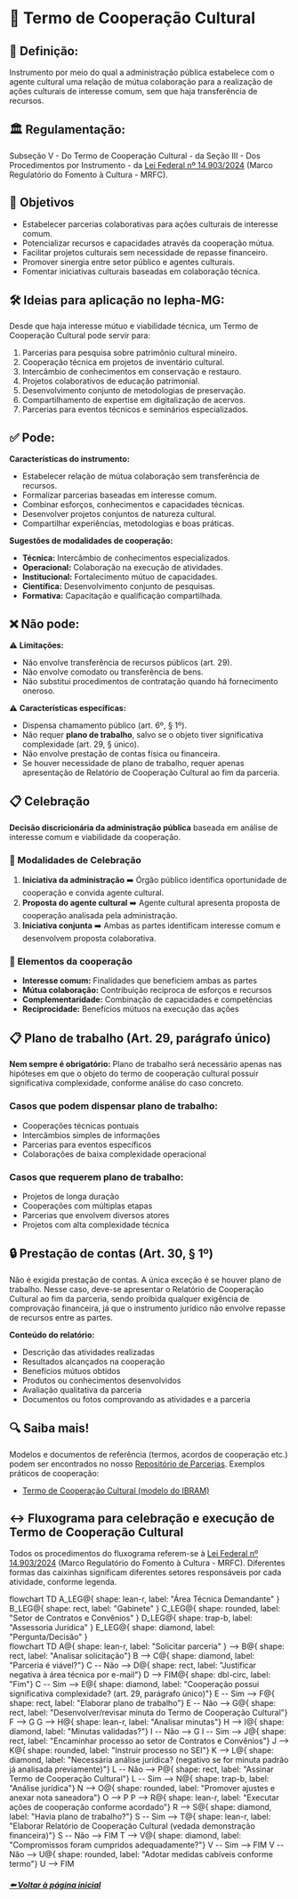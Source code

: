 # 🤝 Termo de Cooperação Cultural

## 📌 Definição:
Instrumento por meio do qual a administração pública estabelece com o agente cultural uma relação de mútua colaboração para a realização de ações culturais de interesse comum, sem que haja transferência de recursos.

## 🏛️ Regulamentação:
Subseção V - Do Termo de Cooperação Cultural - da Seção III - Dos Procedimentos por Instrumento - da [Lei Federal nº 14.903/2024](https://www.planalto.gov.br/ccivil_03/_ato2023-2026/2024/lei/l14903.htm) (Marco Regulatório do Fomento à Cultura - MRFC).

## 🎯 Objetivos
- Estabelecer parcerias colaborativas para ações culturais de interesse comum.
- Potencializar recursos e capacidades através da cooperação mútua.
- Facilitar projetos culturais sem necessidade de repasse financeiro.
- Promover sinergia entre setor público e agentes culturais.
- Fomentar iniciativas culturais baseadas em colaboração técnica.

## 🛠️ Ideias para aplicação no Iepha-MG:
Desde que haja interesse mútuo e viabilidade técnica, um Termo de Cooperação Cultural pode servir para:
1. Parcerias para pesquisa sobre patrimônio cultural mineiro.
2. Cooperação técnica em projetos de inventário cultural.
3. Intercâmbio de conhecimentos em conservação e restauro.
4. Projetos colaborativos de educação patrimonial.
5. Desenvolvimento conjunto de metodologias de preservação.
6. Compartilhamento de expertise em digitalização de acervos.
7. Parcerias para eventos técnicos e seminários especializados.

## ✅ Pode:
**Características do instrumento:**
- Estabelecer relação de mútua colaboração sem transferência de recursos.
- Formalizar parcerias baseadas em interesse comum.
- Combinar esforços, conhecimentos e capacidades técnicas.
- Desenvolver projetos conjuntos de natureza cultural.
- Compartilhar experiências, metodologias e boas práticas.

**Sugestões de modalidades de cooperação:**
- **Técnica:** Intercâmbio de conhecimentos especializados.
- **Operacional:** Colaboração na execução de atividades.
- **Institucional:** Fortalecimento mútuo de capacidades.
- **Científica:** Desenvolvimento conjunto de pesquisas.
- **Formativa:** Capacitação e qualificação compartilhada.

## ❌ Não pode:  
⚠️ **Limitações:**  
- Não envolve transferência de recursos públicos (art. 29).
- Não envolve comodato ou transferência de bens.
- Não substitui procedimentos de contratação quando há fornecimento oneroso.

⚠️ **Características específicas:**  
- Dispensa chamamento público (art. 6º, § 1º).
- Não requer **plano de trabalho**, salvo se o objeto tiver significativa complexidade (art. 29, § único).
- Não envolve prestação de contas física ou financeira.
- Se houver necessidade de plano de trabalho, requer apenas apresentação de Relatório de Cooperação Cultural ao fim da parceria.

## 📋 Celebração
**Decisão discricionária da administração pública** baseada em análise de interesse comum e viabilidade da cooperação.

### 🔑 Modalidades de Celebração
1. **Iniciativa da administração** ➡️ Órgão público identifica oportunidade de cooperação e convida agente cultural.
2. **Proposta do agente cultural** ➡️ Agente cultural apresenta proposta de cooperação analisada pela administração.
3. **Iniciativa conjunta** ➡️ Ambas as partes identificam interesse comum e desenvolvem proposta colaborativa.

### 🤝 Elementos da cooperação
- **Interesse comum:** Finalidades que beneficiem ambas as partes
- **Mútua colaboração:** Contribuição recíproca de esforços e recursos
- **Complementaridade:** Combinação de capacidades e competências
- **Reciprocidade:** Benefícios mútuos na execução das ações

## 📋 Plano de trabalho (Art. 29, parágrafo único)
**Nem sempre é obrigatório:** Plano de trabalho será necessário apenas nas hipóteses em que o objeto do termo de cooperação cultural possuir significativa complexidade, conforme análise do caso concreto.

### Casos que podem dispensar plano de trabalho:
- Cooperações técnicas pontuais
- Intercâmbios simples de informações
- Parcerias para eventos específicos
- Colaborações de baixa complexidade operacional

### Casos que requerem plano de trabalho:
- Projetos de longa duração
- Cooperações com múltiplas etapas
- Parcerias que envolvem diversos atores
- Projetos com alta complexidade técnica

## 🔒 Prestação de contas (Art. 30,  § 1º)
Não é exigida prestação de contas. A única exceção é se houver plano de trabalho. Nesse caso, deve-se apresentar o Relatório de Cooperação Cultural ao fim da parceria, sendo proibida qualquer exigência de comprovação financeira, já que o instrumento jurídico não envolve repasse de recursos entre as partes.

**Conteúdo do relatório:**
- Descrição das atividades realizadas
- Resultados alcançados na cooperação
- Benefícios mútuos obtidos
- Produtos ou conhecimentos desenvolvidos
- Avaliação qualitativa da parceria
- Documentos ou fotos comprovando as atividades e a parceria

## 🔍 Saiba mais!
Modelos e documentos de referência (termos, acordos de cooperação etc.) podem ser encontrados no nosso [Repositório de Parcerias](https://iepha-mg.github.io/manual.appi/paginas/repositorio/README.html). Exemplos práticos de cooperação:
- [Termo de Cooperação Cultural (modelo do IBRAM)](https://www.google.com/url?sa=t&rct=j&q=&esrc=s&source=web&cd=&cad=rja&uact=8&ved=2ahUKEwiU8OmFs-qOAxX3tZUCHb66HzMQFnoECBkQAQ&url=https%3A%2F%2Fwww.gov.br%2Fmuseus%2Fpt-br%2Facesso-a-informacao%2Fparticipacao-social%2Feditais-de-chamamento-publico%2Fchamadas-publicas-outras-iniciativas%2Fchamadas-publicas-2024%2Fedital-de-chamamento-publico-n19-comunicacoes-coordenadas-no-8fnm-anexo-v-termo-de-cooperacao-cultural.pdf&usg=AOvVaw3Jii3hCWgrZ3uRVC6N6Gh4&opi=89978449)

## ↔️ Fluxograma para celebração e execução de Termo de Cooperação Cultural
Todos os procedimentos do fluxograma referem-se à [Lei Federal nº 14.903/2024](https://www.planalto.gov.br/ccivil_03/_ato2023-2026/2024/lei/l14903.htm) (Marco Regulatório do Fomento à Cultura - MRFC). Diferentes formas das caixinhas significam diferentes setores responsáveis por cada atividade, conforme legenda.

<div class="mermaid">
flowchart TD
    A_LEG@{ shape: lean-r, label: "Área Técnica Demandante" }
    B_LEG@{ shape: rect, label: "Gabinete" }
    C_LEG@{ shape: rounded, label: "Setor de Contratos e Convênios" }
    D_LEG@{ shape: trap-b, label: "Assessoria Jurídica" }
    E_LEG@{ shape: diamond, label: "Pergunta/Decisão" }
</div>

<div class="mermaid">
flowchart TD
    A@{ shape: lean-r, label: "Solicitar parceria" } --> B@{ shape: rect, label: "Analisar solicitação"}
    B --> C@{ shape: diamond, label: "Parceria é viável?"}
    C -- Não --> D@{ shape: rect, label: "Justificar negativa à área técnica por e-mail"}
    D --> FIM@{ shape: dbl-circ, label: "Fim"}
    C -- Sim --> E@{ shape: diamond, label: "Cooperação possui significativa complexidade? (art. 29, parágrafo único)"}
    E -- Sim --> F@{ shape: rect, label: "Elaborar plano de trabalho"}
    E -- Não --> G@{ shape: rect, label: "Desenvolver/revisar minuta do Termo de Cooperação Cultural"}
    F --> G
    G --> H@{ shape: lean-r, label: "Analisar minutas"}
    H --> I@{ shape: diamond, label: "Minutas validadas?"}
    I -- Não --> G
    I -- Sim --> J@{ shape: rect, label: "Encaminhar processo ao setor de Contratos e Convênios"}
    J --> K@{ shape: rounded, label: "Instruir processo no SEI"}
    K --> L@{ shape: diamond, label: "Necessária análise jurídica? (negativo se for minuta padrão já analisada previamente)"}
    L -- Não --> P@{ shape: rect, label: "Assinar Termo de Cooperação Cultural"}
    L -- Sim --> N@{ shape: trap-b, label: "Análise jurídica"}
    N --> O@{ shape: rounded, label: "Promover ajustes e anexar nota saneadora"}
    O --> P
    P --> R@{ shape: lean-r, label: "Executar ações de cooperação conforme acordado"}
    R --> S@{ shape: diamond, label: "Havia plano de trabalho?"}
    S -- Sim --> T@{ shape: lean-r, label: "Elaborar Relatório de Cooperação Cultural (vedada demonstração financeira)"}
    S -- Não --> FIM
    T --> V@{ shape: diamond, label: "Compromissos foram cumpridos adequadamente?"}
    V -- Sim --> FIM
    V -- Não --> U@{ shape: rounded, label: "Adotar medidas cabíveis conforme termo"}
    U --> FIM
</div>

<script type="module">
      import mermaid from 'https://cdn.jsdelivr.net/npm/mermaid@11/dist/mermaid.esm.min.mjs';
    
      mermaid.initialize({ startOnLoad: true });
</script>

##### [⬅️ Voltar à página inicial](https://iepha-mg.github.io/manual.appi)
